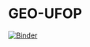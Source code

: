 # GEO-UFOP
[![Binder](https://mybinder.org/badge_logo.svg)](https://mybinder.org/v2/gh/valpedro/GEO-UFOP/main)
